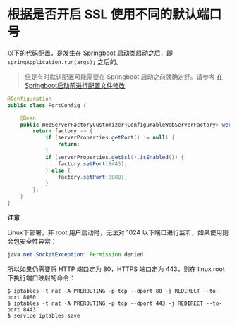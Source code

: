 # 根据是否开启 SSL 使用不同的默认端口号

以下的代码配置，是发生在 Springboot 启动类启动之后，即 `springApplication.run(args);` 之后的。

> 但是有时默认配置可能需要在 Springboot 启动之前就确定好。请参考 [在Springboot启动前进行配置文件修改](#在Springboot启动前进行配置文件修改.md)

```java
@Configuration
public class PortConfig {

    @Bean
    public WebServerFactoryCustomizer<ConfigurableWebServerFactory> webServerFactoryCustomizer(ServerProperties serverProperties) {
        return factory -> {
            if (serverProperties.getPort() != null) {
                return;
            }
            if (serverProperties.getSsl().isEnabled()) {
                factory.setPort(8443);
            } else {
                factory.setPort(8080);
            }
        };
    }
}
```

**注意**

Linux下部署，非 root 用户启动时，无法对 1024 以下端口进行监听，如果使用则会包安全性异常：
```java
java.net.SocketException: Permission denied
```

所以如果仍需要将 HTTP 端口定为 80，HTTPS 端口定为 443，则在 linux root 下执行端口映射的命令：
```shell
$ iptables -t nat -A PREROUTING -p tcp --dport 80 -j REDIRECT --to-port 8080
$ iptables -t nat -A PREROUTING -p tcp --dport 443 -j REDIRECT --to-port 8443
$ service iptables save
```